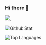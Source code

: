 ### Hi there 👋

<a href="https://www.linkedin.com/in/omolola-olusanya-53ab91191/">
    <img src="https://img.shields.io/badge/linkedin-%230077B5.svg?&style=for-the-badge&logo=linkedin&logoColor=white" />
</a>&nbsp;&nbsp;
</p>

![Github Stat](https://github-stat-fr9z2scnm-omololaolusanyas-projects.vercel.app/api?repo=github-stat&username=OmololaOlusanya&show_icons=true)

![Top Languages](https://github-stat-fr9z2scnm-omololaolusanyas-projects.vercel.app/api/top-langs/?repo=github-stat&username=OmololaOlusanya&layout=compact)
